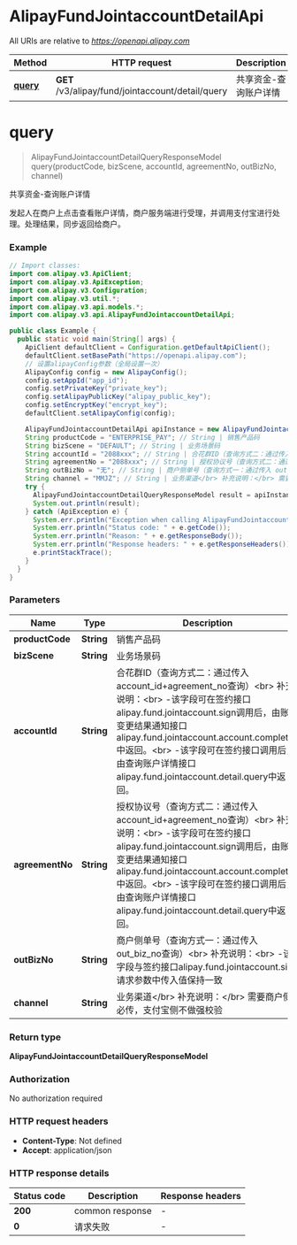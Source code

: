 # AlipayFundJointaccountDetailApi

All URIs are relative to *https://openapi.alipay.com*

| Method | HTTP request | Description |
|------------- | ------------- | -------------|
| [**query**](AlipayFundJointaccountDetailApi.md#query) | **GET** /v3/alipay/fund/jointaccount/detail/query | 共享资金-查询账户详情 |


<a name="query"></a>
# **query**
> AlipayFundJointaccountDetailQueryResponseModel query(productCode, bizScene, accountId, agreementNo, outBizNo, channel)

共享资金-查询账户详情

发起人在商户上点击查看账户详情，商户服务端进行受理，并调用支付宝进行处理。处理结果，同步返回给商户。

### Example
```java
// Import classes:
import com.alipay.v3.ApiClient;
import com.alipay.v3.ApiException;
import com.alipay.v3.Configuration;
import com.alipay.v3.util.*;
import com.alipay.v3.api.models.*;
import com.alipay.v3.api.AlipayFundJointaccountDetailApi;

public class Example {
  public static void main(String[] args) {
    ApiClient defaultClient = Configuration.getDefaultApiClient();
    defaultClient.setBasePath("https://openapi.alipay.com");
    // 设置alipayConfig参数（全局设置一次）
    AlipayConfig config = new AlipayConfig();
    config.setAppId("app_id");
    config.setPrivateKey("private_key");
    config.setAlipayPublicKey("alipay_public_key");
    config.setEncryptKey("encrypt_key");
    defaultClient.setAlipayConfig(config);

    AlipayFundJointaccountDetailApi apiInstance = new AlipayFundJointaccountDetailApi(defaultClient);
    String productCode = "ENTERPRISE_PAY"; // String | 销售产品码
    String bizScene = "DEFAULT"; // String | 业务场景码
    String accountId = "2088xxx"; // String | 合花群ID（查询方式二：通过传入account_id+agreement_no查询）<br> 补充说明：<br> -该字段可在签约接口alipay.fund.jointaccount.sign调用后，由账户变更结果通知接口alipay.fund.jointaccount.account.completed中返回。<br> -该字段可在签约接口调用后，由查询账户详情接口alipay.fund.jointaccount.detail.query中返回。
    String agreementNo = "2088xxx"; // String | 授权协议号（查询方式二：通过传入account_id+agreement_no查询）<br> 补充说明：<br> -该字段可在签约接口alipay.fund.jointaccount.sign调用后，由账户变更结果通知接口alipay.fund.jointaccount.account.completed中返回。<br> -该字段可在签约接口调用后，由查询账户详情接口alipay.fund.jointaccount.detail.query中返回。
    String outBizNo = "无"; // String | 商户侧单号（查询方式一：通过传入 out_biz_no查询）<br> 补充说明：<br> -该字段与签约接口alipay.fund.jointaccount.sign请求参数中传入值保持一致
    String channel = "MMJZ"; // String | 业务渠道</br> 补充说明：</br> 需要商户侧必传，支付宝侧不做强校验
    try {
      AlipayFundJointaccountDetailQueryResponseModel result = apiInstance.query(productCode, bizScene, accountId, agreementNo, outBizNo, channel);
      System.out.println(result);
    } catch (ApiException e) {
      System.err.println("Exception when calling AlipayFundJointaccountDetailApi#query");
      System.err.println("Status code: " + e.getCode());
      System.err.println("Reason: " + e.getResponseBody());
      System.err.println("Response headers: " + e.getResponseHeaders());
      e.printStackTrace();
    }
  }
}
```

### Parameters

| Name | Type | Description  | Notes |
|------------- | ------------- | ------------- | -------------|
| **productCode** | **String**| 销售产品码 | [optional] |
| **bizScene** | **String**| 业务场景码 | [optional] |
| **accountId** | **String**| 合花群ID（查询方式二：通过传入account_id+agreement_no查询）&lt;br&gt; 补充说明：&lt;br&gt; -该字段可在签约接口alipay.fund.jointaccount.sign调用后，由账户变更结果通知接口alipay.fund.jointaccount.account.completed中返回。&lt;br&gt; -该字段可在签约接口调用后，由查询账户详情接口alipay.fund.jointaccount.detail.query中返回。 | [optional] |
| **agreementNo** | **String**| 授权协议号（查询方式二：通过传入account_id+agreement_no查询）&lt;br&gt; 补充说明：&lt;br&gt; -该字段可在签约接口alipay.fund.jointaccount.sign调用后，由账户变更结果通知接口alipay.fund.jointaccount.account.completed中返回。&lt;br&gt; -该字段可在签约接口调用后，由查询账户详情接口alipay.fund.jointaccount.detail.query中返回。 | [optional] |
| **outBizNo** | **String**| 商户侧单号（查询方式一：通过传入 out_biz_no查询）&lt;br&gt; 补充说明：&lt;br&gt; -该字段与签约接口alipay.fund.jointaccount.sign请求参数中传入值保持一致 | [optional] |
| **channel** | **String**| 业务渠道&lt;/br&gt; 补充说明：&lt;/br&gt; 需要商户侧必传，支付宝侧不做强校验 | [optional] |

### Return type

**AlipayFundJointaccountDetailQueryResponseModel**

### Authorization

No authorization required

### HTTP request headers

 - **Content-Type**: Not defined
 - **Accept**: application/json

### HTTP response details
| Status code | Description | Response headers |
|-------------|-------------|------------------|
| **200** | common response |  -  |
| **0** | 请求失败 |  -  |

